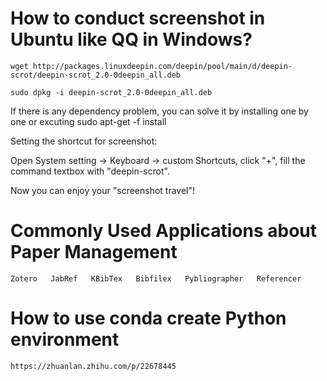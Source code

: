 # How to conduct screenshot in Ubuntu like QQ in Windows?

    wget http://packages.linuxdeepin.com/deepin/pool/main/d/deepin-scrot/deepin-scrot_2.0-0deepin_all.deb 
  
    sudo dpkg -i deepin-scrot_2.0-0deepin_all.deb 
  
If there is any dependency problem, you can solve it by installing one by one or excuting  sudo apt-get -f install

Setting the shortcut for screenshot:

Open System setting -> Keyboard -> custom Shortcuts, click "+", fill the command textbox with "deepin-scrot".
    
Now you can enjoy your "screenshot travel"!


# Commonly Used Applications about Paper Management
    Zotero   JabRef   KBibTex   Bibfilex   Pybliographer   Referencer

# How to use conda create Python environment
    https://zhuanlan.zhihu.com/p/22678445
